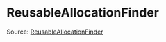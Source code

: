 # ReusableAllocationFinder

Source: [ReusableAllocationFinder](../csrc/device_lower/pass/alias_memory.cpp#L1098)
